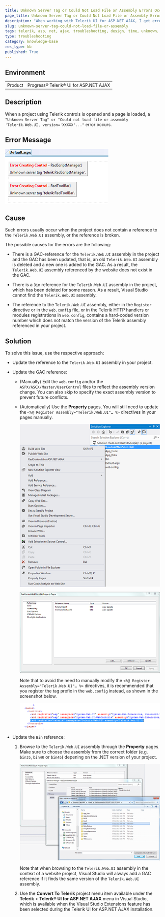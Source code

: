 ```yaml
---
title: Unknown Server Tag or Could Not Load File or Assembly Errors Occur
page_title: Unknown Server Tag or Could Not Load File or Assembly Errors Occur
description: "When working with Telerik UI for ASP.NET AJAX, I get errors like Unknown server tag or Could not load file or assembly."
slug: unknown-server-tag-could-not-load-file-or-assembly
tags: telerik, asp, net, ajax, troubleshooting, design, time, unknown, server, tag, could, not, load, file, or, assembly, error
type: troubleshooting
category: knowledge-base
res_type: kb
published: True
---
```


## Environment

<table>
	<tbody>
		<tr>
			<td>Product</td>
			<td>Progress® Telerik® UI for ASP.NET AJAX</td>
		</tr>
	</tbody>
</table>

## Description

When a project using Telerik controls is opened and a page is loaded, a `"Unknown Server Tag" or "Could not load file or assembly 'Telerik.Web.UI, version='XXXXX'..."` error occurs.

## Error Message

![Unknown server tag](images/introduction-unknownservertag.png)

## Cause

Such errors usually occur when the project does not contain a reference to the `Telerik.Web.UI` assembly, or the reference is broken.

The possible causes for the errors are the following:

* There is a GAC-reference for the `Telerik.Web.UI` assembly in the project and the GAC has been updated, that is, an old `Telerik.Web.UI` assembly is deleted and a new one is added to the GAC. As a result, the `Telerik.Web.UI` assembly referenced by the website does not exist in the GAC.

* There is a `Bin` reference for the `Telerik.Web.UI` assembly in the project, which has been deleted for some reason. As a result, Visual Studio cannot find the `Telerik.Web.UI` assembly.

* The reference to the `Telerik.Web.UI` assembly, either in the `Register` directive or in the `web.config` file, or in the Telerik HTTP handlers or modules registrations in `web.config`, contains a hard-coded version number which does not match the version of the Telerik assembly referenced in your project.

## Solution

To solve this issue, use the respective approach:

* Update the reference to the `Telerik.Web.UI` assembly in your project.

* Update the GAC reference:

	* (Manually) Edit the `web.config` and/or the `ASPX/ASCX/Master/UserControl` files to reflect the assembly version change. You can also skip to specify the exact assembly version to prevent future conflicts.

	* (Automatically) Use the **Property** pages. You will still need to update the `<%@ Register Assembly="Telerik.Web.UI"… %>` directives in your pages manually.

		![Property pages](images/introduction-launch_propertypages.png)

		![Telerik.Web.UI project reference](images/introduction-telerik.web.ui.reference_added_as_bin_reference.png)

		Note that to avoid the need to manually modify the `<%@ Register Assembly="Telerik.Web.UI"… %>` directives, it is recommended that you register the tag prefix in the `web.config` instead, as shown in the screenshot below.

		![Telerik TagPrefix registration](images/introduction-telerik_tagprefix_registration.png)

* Update the `Bin` reference:

	1. Browse to the `Telerik.Web.UI` assembly through the **Property** pages. Make sure to choose the assembly from the correct folder (e.g. `bin35`, `bin40` or `bin45`) depening on the .NET version of your project.

		![Browser to reference](images/introduction-browse_to_reference.png)

		Note that when browsing to the `Telerik.Web.UI` assembly in the context of a website project, Visual Studio will always add a GAC reference if it finds the same version of the `Telerik.Web.UI` assembly.

	1. Use the **Convert To Telerik** project menu item available under the **Telerik** > **Telerik® UI for ASP.NET AJAX** menu in Visual Studio, which is available when the Visual Studio Extensions feature has been selected during the Telerik UI for ASP.NET AJAX installation.
